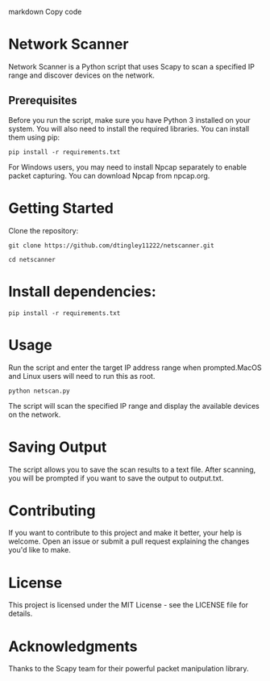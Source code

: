 markdown
Copy code
# Network Scanner

Network Scanner is a Python script that uses Scapy to scan a specified IP range and discover devices on the network.

## Prerequisites

Before you run the script, make sure you have Python 3 installed on your system. You will also need to install the required libraries. You can install them using pip:

```
pip install -r requirements.txt
```
For Windows users, you may need to install Npcap separately to enable packet capturing. You can download Npcap from npcap.org.

# Getting Started

Clone the repository:


```git clone https://github.com/dtingley11222/netscanner.git```

```cd netscanner```

# Install dependencies:


```pip install -r requirements.txt```

# Usage
Run the script and enter the target IP address range when prompted.MacOS and Linux users will need to run this as root.


```python netscan.py```


The script will scan the specified IP range and display the available devices on the network.

# Saving Output
The script allows you to save the scan results to a text file. After scanning, you will be prompted if you want to save the output to output.txt.

# Contributing
If you want to contribute to this project and make it better, your help is welcome. Open an issue or submit a pull request explaining the changes you'd like to make.

# License
This project is licensed under the MIT License - see the LICENSE file for details.

# Acknowledgments
Thanks to the Scapy team for their powerful packet manipulation library.

